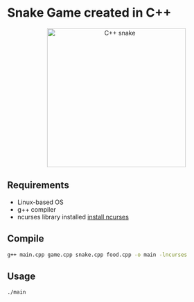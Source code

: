 # Snake Game created in C++

<p align="center">
  <img src="https://i.imgur.com/bzE8Lcg.png" width="320" alt="C++ snake" />
</p>

## Requirements

- Linux-based OS
- g++ compiler
- ncurses library installed [install ncurses](https://ostechnix.com/how-to-install-ncurses-library-in-linux/)

## Compile

```bash
g++ main.cpp game.cpp snake.cpp food.cpp -o main -lncurses
```

## Usage

```bash
./main
```
